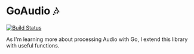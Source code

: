 # GoAudio 🎶

[![Build
Status](https://travis-ci.com/DylanMeeus/goaudio.svg?branch=master)](https://travis-ci.com/DylanMeeus/GoAudio)


As I'm learning more about processing Audio with Go, I extend this library with useful functions.


